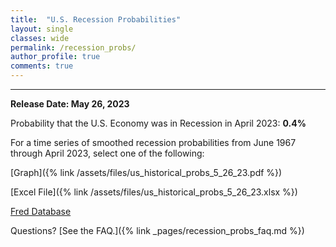 ```yaml
---
title:  "U.S. Recession Probabilities"
layout: single
classes: wide
permalink: /recession_probs/
author_profile: true
comments: true
---
```


<HR>

<b>Release Date: May 26, 2023</b>

Probability that the U.S. Economy was in Recession in April 2023: **0.4%**


For a time series of smoothed recession probabilities from June 1967 through April 2023, select one of the following: 

[Graph]({% link /assets/files/us_historical_probs_5_26_23.pdf %})

[Excel File]({% link /assets/files/us_historical_probs_5_26_23.xlsx %})

[Fred Database](https://fred.stlouisfed.org/series/RECPROUSM156N)

Questions? [See the FAQ.]({% link _pages/recession_probs_faq.md %})